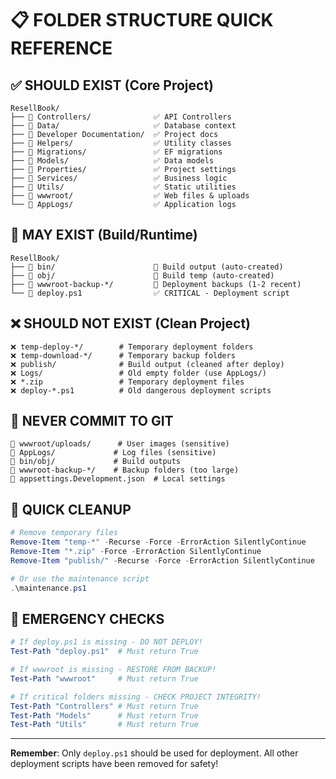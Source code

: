 # 📋 FOLDER STRUCTURE QUICK REFERENCE

## ✅ **SHOULD EXIST (Core Project)**
```
ResellBook/
├── 📁 Controllers/              ✅ API Controllers
├── 📁 Data/                     ✅ Database context
├── 📁 Developer Documentation/  ✅ Project docs  
├── 📁 Helpers/                  ✅ Utility classes
├── 📁 Migrations/               ✅ EF migrations
├── 📁 Models/                   ✅ Data models
├── 📁 Properties/               ✅ Project settings
├── 📁 Services/                 ✅ Business logic
├── 📁 Utils/                    ✅ Static utilities
├── 📁 wwwroot/                  ✅ Web files & uploads
└── 📁 AppLogs/                  ✅ Application logs
```

## 🔄 **MAY EXIST (Build/Runtime)**
```
ResellBook/
├── 📁 bin/                      🔄 Build output (auto-created)
├── 📁 obj/                      🔄 Build temp (auto-created)
├── 📁 wwwroot-backup-*/         🔄 Deployment backups (1-2 recent)
└── 📄 deploy.ps1                ✅ CRITICAL - Deployment script
```

## ❌ **SHOULD NOT EXIST (Clean Project)**
```
❌ temp-deploy-*/        # Temporary deployment folders
❌ temp-download-*/      # Temporary backup folders  
❌ publish/              # Build output (cleaned after deploy)
❌ Logs/                 # Old empty folder (use AppLogs/)
❌ *.zip                 # Temporary deployment files
❌ deploy-*.ps1          # Old dangerous deployment scripts
```

## 🚫 **NEVER COMMIT TO GIT**
```
🚫 wwwroot/uploads/      # User images (sensitive)
🚫 AppLogs/             # Log files (sensitive)
🚫 bin/obj/             # Build outputs
🚫 wwwroot-backup-*/    # Backup folders (too large)
🚫 appsettings.Development.json  # Local settings
```

## 🧹 **QUICK CLEANUP**
```powershell
# Remove temporary files
Remove-Item "temp-*" -Recurse -Force -ErrorAction SilentlyContinue
Remove-Item "*.zip" -Force -ErrorAction SilentlyContinue  
Remove-Item "publish/" -Recurse -Force -ErrorAction SilentlyContinue

# Or use the maintenance script
.\maintenance.ps1
```

## 🚨 **EMERGENCY CHECKS**
```powershell
# If deploy.ps1 is missing - DO NOT DEPLOY!
Test-Path "deploy.ps1"  # Must return True

# If wwwroot is missing - RESTORE FROM BACKUP!
Test-Path "wwwroot"     # Must return True

# If critical folders missing - CHECK PROJECT INTEGRITY!
Test-Path "Controllers" # Must return True
Test-Path "Models"      # Must return True
Test-Path "Utils"       # Must return True
```

---
**Remember**: Only `deploy.ps1` should be used for deployment. All other deployment scripts have been removed for safety!